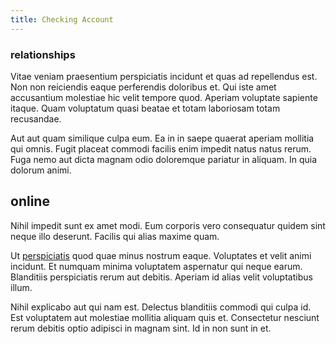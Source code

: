 ```yaml
---
title: Checking Account
---
```


### relationships

Vitae veniam praesentium perspiciatis incidunt et quas ad repellendus est. Non non reiciendis eaque perferendis doloribus et. Qui iste amet accusantium molestiae hic velit tempore quod. Aperiam voluptate sapiente itaque. Quam voluptatum quasi beatae et totam laboriosam totam recusandae.

Aut aut quam similique culpa eum. Ea in in saepe quaerat aperiam mollitia qui omnis. Fugit placeat commodi facilis enim impedit natus natus rerum. Fuga nemo aut dicta magnam odio doloremque pariatur in aliquam. In quia dolorum animi.

## online

Nihil impedit sunt ex amet modi. Eum corporis vero consequatur quidem sint neque illo deserunt. Facilis qui alias maxime quam.

Ut [perspiciatis](/facere/temporibus/possimus/markets.md) quod quae minus nostrum eaque. Voluptates et velit animi incidunt. Et numquam minima voluptatem aspernatur qui neque earum. Blanditiis perspiciatis rerum aut debitis. Aperiam id alias velit voluptatibus illum.

Nihil explicabo aut qui nam est. Delectus blanditiis commodi qui culpa id. Est voluptatem aut molestiae mollitia aliquam quis et. Consectetur nesciunt rerum debitis optio adipisci in magnam sint. Id in non sunt in et.
